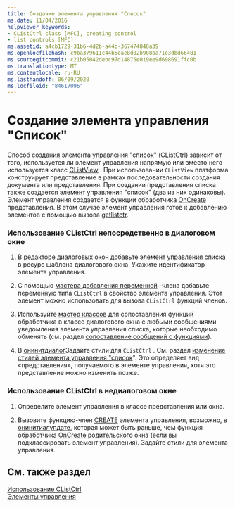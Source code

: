 ```yaml
---
title: Создание элемента управления "Список"
ms.date: 11/04/2016
helpviewer_keywords:
- CListCtrl class [MFC], creating control
- list controls [MFC]
ms.assetid: a4cb1729-31b6-4d2b-a44b-367474848a39
ms.openlocfilehash: c9ba379611c44b5eae8d02b908ba71e3dbd66481
ms.sourcegitcommit: c21b05042debc97d14875e019ee9d698691ffc0b
ms.translationtype: MT
ms.contentlocale: ru-RU
ms.lasthandoff: 06/09/2020
ms.locfileid: "84617096"
---
```

# <a name="creating-the-list-control"></a>Создание элемента управления "Список"

Способ создания элемента управления "список" ([CListCtrl](reference/clistctrl-class.md)) зависит от того, используется ли элемент управления напрямую или вместо него используется класс [CListView](reference/clistview-class.md) . При использовании `CListView` платформа конструирует представление в рамках последовательности создания документа или представления. При создании представления списка также создается элемент управления "список" (два из них одинаковы). Элемент управления создается в функции обработчика [OnCreate](reference/cwnd-class.md#oncreate) представления. В этом случае элемент управления готов к добавлению элементов с помощью вызова [getlistctr](reference/clistview-class.md#getlistctrl).

### <a name="to-use-clistctrl-directly-in-a-dialog-box"></a>Использование CListCtrl непосредственно в диалоговом окне

1. В редакторе диалоговых окон добавьте элемент управления списка в ресурс шаблона диалогового окна. Укажите идентификатор элемента управления.

1. С помощью [мастера добавления переменной](../ide/adding-a-member-variable-visual-cpp.md) -члена добавьте переменную типа `CListCtrl` в свойство элемента управления. Этот элемент можно использовать для вызова `CListCtrl` функций членов.

1. Используйте [мастер классов](reference/mfc-class-wizard.md) для сопоставления функций обработчика в классе диалогового окна с любыми сообщениями уведомления элемента управления списка, которые необходимо обменять (см. раздел [сопоставление сообщений с функциями](reference/mapping-messages-to-functions.md)).

1. В [онинитдиалог](reference/cdialog-class.md#oninitdialog)Задайте стили для `CListCtrl` . См. раздел [изменение стилей элемента управления "список](changing-list-control-styles.md)". Это определяет вид «представления», получаемого в элементе управления, хотя это представление можно изменить позже.

### <a name="to-use-clistctrl-in-a-nondialog-window"></a>Использование CListCtrl в недиалоговом окне

1. Определите элемент управления в классе представления или окна.

1. Вызовите функцию-член [CREATE](reference/clistctrl-class.md#create) элемента управления, возможно, в [онинитиалупдате](reference/cview-class.md#oninitialupdate), которая может быть раньше, чем функция обработчика [OnCreate](reference/cwnd-class.md#oncreate) родительского окна (если вы подклассировать элемент управления). Задайте стили для элемента управления.

## <a name="see-also"></a>См. также раздел

[Использование CListCtrl](using-clistctrl.md)<br/>
[Элементы управления](controls-mfc.md)
